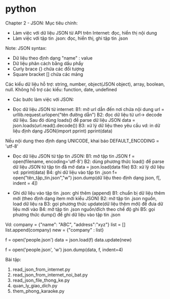 # python
Chapter 2 - JSON:
Mục tiêu chính:
- Làm việc với dữ liệu JSON từ API trên Internet: đọc, hiển thị nội dung 
- Làm việc với tập tin .json: đọc, hiển thị, ghi tập tin .json


Note:
JSON syntax:
- Dữ liệu theo định dạng "name" : value
- Dữ liệu phân cách bằng dấu phẩy
- Curly brace {} chứa các đối tượng
- Square bracket [] chứa các mảng

Các kiểu dữ liệu hỗ trợ: string, number, object(JSON object), array, boolean, null. Không hỗ trợ các kiểu: function, date, undefined

- Các bước làm việc với JSON:
+ Đọc dữ liệu JSON từ internet:
B1: mở url dẫn đến nơi chứa nội dung
url = urllib.request.urlopen("tên đường dẫn")
B2: đọc dữ liệu từ url-> decode dữ liệu. Sau đó dùng loads() để parse dữ liệu JSON
data = json.loads(url.read().decode())
B3: xử lý dữ liệu theo yêu cầu
vd: in dữ liệu định dạng JSON(import pprint)
pprint(data)

Nếu nội dung theo định dạng UNICODE, khai báo DEFAULT_ENCODING = 'utf-8'

+ Đọc dữ liệu JSON từ tập tin JSON:
B1: mở tập tin JSON
f = open(filename, encoding='utf-8')
B2: dùng phương thức load() để parse dữ liệu JSON từ tập tin đã mở
data = json.load(data file)
B3: xử lý dữ liệu
vd: pprint(data)
B4: ghi dữ liệu vào tập tin .json
f= open("tên_tập_tin.json","w")
json.dump(dữ liệu theo định dạng json, f[, indent = 4])

+ Ghi dữ liệu vào tập tin .json: ghi thêm (append)
B1: chuẩn bị dữ liệu thêm mới (theo định dạng item mới kiểu JSON)
B2: mở tập tin .json nguồn, load dữ liệu ra
B3: gọi phương thức update(dữ liệu thêm mới) để đưa dữ liệu mới vào
B4: mở tập tin .json nguồn/đích theo chế độ ghi
B5: gọi phương thức dump() để ghi dữ liệu vào tập tin .json

Vd: 
company = {"name": "ABC", "address":"xyz"}
list = []
list.append(company)
new = {"company" : list}

f = open('people.json')
data = json.load(f)
data.update(new)

f = open('people.json', 'w')
json.dump(data, f, indent=4)

Bài tập:
1. read_json_from_internet.py 
2. read_json_from_internet_noi_bat.py
3. read_json_file_thong_ke.py
4. quan_ly_giao_dich.py
5. them_phong_karaoke.py